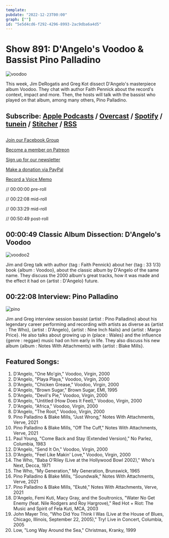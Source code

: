 ```yaml
---
template: 
pubdate: "2022-12-23T00:00"
graph: [""]
id: "5e5d4cd6-f292-4296-8993-2ac9dba6a4d5"
---
```






# Show 891: D'Angelo's Voodoo & Bassist Pino Palladino

![voodoo](https://static.soundopinions.org/images/2022/vooooo.jpeg)

This week, Jim DeRogatis and Greg Kot dissect D'Angelo's masterpiece album Voodoo. They chat with author Faith Pennick about the record's context, impact and more. Then, the hosts will talk with the bassist who played on that album, among many others, Pino Palladino. 



## Subscribe: [Apple Podcasts](https://itunes.apple.com/us/podcast/sound-opinions/id94793843) / [Overcast](https://overcast.fm/itunes94793843/sound-opinions) / [Spotify](https://open.spotify.com/show/1kNR8YL7TBrQuRxDdS4wtU) / [tunein](https://tunein.com/podcasts/Music-Podcasts/Sound-Opinions-p60273/) / [Stitcher](http://www.stitcher.com/podcast/sound-opinions) / [RSS](https://feeds.simplecast.com/Nn6fjnB0)



## 

[Join our Facebook Group](https://bit.ly/3sivr9T)

[Become a member on Patreon](https://bit.ly/3slWZvc)

[Sign up for our newsletter](https://bit.ly/3eEvRnG)

[Make a donation via PayPal](https://bit.ly/3dmt9lU)

[Record a Voice Memo](https://bit.ly/2RyD5Ah)

// 00:00:00 pre-roll

// 00:22:08 mid-roll

// 00:33:29 mid-roll

// 00:50:49 post-roll



## 00:00:49 Classic Album Dissection: D'Angelo's Voodoo

![voodoo2](https://static.soundopinions.org/images/2022/41sw5um1ujl-ac-sy780.jpg)

Jim and Greg talk with author {tag : Faith Pennick} about her {tag : 33 1/3} book {album : Voodoo}, about the classic album by D'Angelo of the same name. They discuss the 2000 album's great tracks, how it was made and the effect it had on {artist : D'Angelo} future.



## 00:22:08 Interview: Pino Palladino

![pino](https://static.soundopinions.org/images/2022/unnamed.jpg)

Jim and Greg interview session bassist {artist : Pino Palladino} about his legendary career performing and recording with artists as diverse as {artist : The Who}, {artist : D'Angelo}, {artist : Nine Inch Nails} and {artist : Margo Price}. He also talks about growing up in {place : Wales} and the influence {genre : reggae} music had on him early in life. They also discuss his new album {album : Notes With Attachments} with {artist : Blake Mills}.



## Featured Songs:

1. D'Angelo, "One Mo'gin," Voodoo, Virgin, 2000
2. D'Angelo, "Playa Playa," Voodoo, Virgin, 2000
3. D'Angelo, "Chicken Grease," Voodoo, Virgin, 2000
4. D'Angelo, "Brown Sugar," Brown Sugar, EMI, 1995
5. D'Angelo, "Devil's Pie," Voodoo, Virgin, 2000
6. D'Angelo, "Untitled (How Does It Feel)," Voodoo, Virgin, 2000
7. D'Angelo, "Africa," Voodoo, Virgin, 2000
8. D'Angelo, "The Root," Voodoo, Virgin, 2000
9. Pino Palladino & Blake Mills, "Just Wrong," Notes With Attachments, Verve, 2021
10. Pino Palladino & Blake Mills, "Off The Cuff," Notes With Attachments, Verve, 2021
11. Paul Young, "Come Back and Stay (Extended Version)," No Parlez, Columbia, 1983
12. D'Angelo, "Send It On," Voodoo, Virgin, 2000
13. D'Angelo, "Feel Like Makin' Love," Voodoo, Virgin, 2000
14. The Who, "Baba O'Riley (Live at the Hollywood Bowl 2002)," Who's Next, Decca, 1971
15. The Who, "My Generation," My Generation, Brunswick, 1965
16. Pino Palladino & Blake Mills, "Soundwalk," Notes With Attachments, Verve, 2021
17. Pino Palladino & Blake Mills, "Ekuté," Notes With Attachments, Verve, 2021
18. D'Angelo, Femi Kuti, Macy Gray, and the Soultronics, "Water No Get Enemy (feat. Nile Rodgers and Roy Hargrove)," Red Hot + Riot: The Music and Spirit of Fela Kuti, MCA, 2003
19. John Mayer Trio, "Who Did You Think I Was (Live at the House of Blues, Chicago, Illinois, September 22, 2005)," Try! Live in Concert, Columbia, 2005
20. Low, "Long Way Around the Sea," Christmas, Kranky, 1999